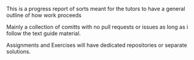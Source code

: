 This is a progress report of sorts meant for the tutors to have a general outline of how work proceeds

Mainly a collection of comitts with no pull requests or issues as long as i follow the text guide material.

Assignments and Exercises will have dedicated repositories or separate solutions. 
